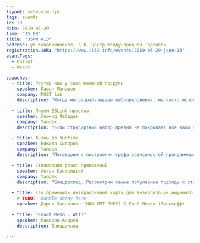```yaml
---
layout: schedule.njk
tags: events
id: 13
date: 2019-06-29
time: "15:00"
title: "JSNN #13"
address: ул Ковалихинская, д 8, Центр Международной Торговли
registrationLink: "https://www.it52.info/events/2019-06-29-jsnn-13"
eventTags:
  - ESlint
  - React

speeches:
  - title: Роутер как у сына маминой подруги
    speaker: Павел Малышев
    company: MUST lab
    description: 'Когда мы разрабатываем веб-приложения, мы часто используем маршрутизатор. Каждый фреймворк имеет свой собственный, хотя все они используют одни и те же принципы. Или нет? Действительно ли существующие маршрутизаторы достаточно гибки, чтобы покрыть все кейсы веб-разработки? Или "танцы с бубном" - это неотъемлемая часть работы с маршрутизацией. Давайте ответим на все эти вопросы, сравнив различные маршрутизаторы, попутно разработав свой собственный подход.'

  - title: Пишем ESLint-правила
    speaker: Леонид Лебедев
    company: Yandex
    description: "Если стандартный набор правил не покрывает все ваши потребности, то нужно начать писать свои. В докладе расскажу зачем создают правила для ESLint, почему мы стали это делать, а также попробуем создать своё правило."

  - title: Жизнь до Runtime
    speaker: Никита Сидоров
    company: Yandex
    description: "Поговорим о построении графа зависимостей программных модулей в NodeJs приложении: рассмотрим CommonJs и ESM системы модулей, их обратную совместимость и переход от одной к другой. Обсудим, как анализ графа зависимостей может упростить жизнь разработчиков — избавить вас от лишней работы, улучшить аппетит и помочь скинуть лишние 5кг, ведь лето уже на дворе."

  - title: Стилизация реакт приложений
    speaker: Антон Кастрицкий
    company: Yandex
    description: "Блицдоклад. Рассмотрим самые популярные подходы к стилизации приложений в контексте современного веба. Выделим их плюсы и минусы, а так же поговорим про новый подход, который мы разработали, создавая дизайн систему Яндекс Маркета."

  - title: Как применить интерактивные карты для визуализации имунного ответа
    # TODO:  handle array here
    speaker: Дарья Завьялова (НИИ БМТ ПИМУ) & Глеб Мялик (Тинькофф)

  - title: "React Memo … Wtf?"
    speaker: Макаров Андрей
    description: Блицдоклад

---
```


<!-- Привет, друзья!

Настало время встретиться вновь и поговорить про самое важное и интересное. :)

Мероприятие проводится при поддержке компании «[Яндекс](https://www.yandex.ru/)».
 
 
### Ребята, пожалуйста, возьмите с собой документы (необходимы для охраны БЦ).

----

Есть идеи или предложения? Хочешь что-то рассказать?
Пишите мне в [telegram](https://t.me/r3nya) или [почту](mailto:hello-jsnn@pm.me).

Приходите, будет интересно! -->
